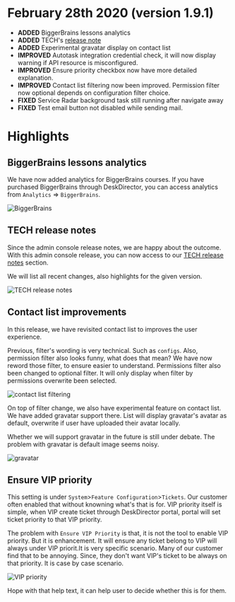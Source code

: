 # February 28th 2020 (version 1.9.1)

- **ADDED** BiggerBrains lessons analytics
- **ADDED** TECH's [release note](/release-notes/tech/v1.22)
- **ADDED** Experimental gravatar display on contact list
- **IMPROVED** Autotask integration credential check, it will now display warning if API resource is misconfigured.
- **IMPROVED** Ensure priority checkbox now have more detailed explanation.
- **IMPROVED** Contact list filtering now been improved. Permission filter now optional depends on configuration filter choice.
- **FIXED** Service Radar background task still running after navigate away
- **FIXED** Test email button not disabled while sending mail.

# Highlights

## BiggerBrains lessons analytics
We have now added analytics for BiggerBrains courses. If you have purchased BiggerBrains through DeskDirector, you can access analytics from `Analytics` => `BiggerBrains`.

![BiggerBrains](https://user-images.githubusercontent.com/1712143/75504728-27c64980-5a3e-11ea-88bd-ed32d2047fa0.png)

## TECH release notes
Since the admin console release notes, we are happy about the outcome. With this admin console release, you can now access to our [TECH release notes](/release-notes/tech) section.

We will list all recent changes, also highlights for the given version.

![TECH release notes](https://user-images.githubusercontent.com/1712143/75504741-2eed5780-5a3e-11ea-987f-52da58993061.png)

## Contact list improvements
In this release, we have revisited contact list to improves the user experience. 

Previous, filter's wording is very technical. Such as `configs`. Also, permission filter also looks funny, what does that mean? We have now reword those filter, to ensure easier to understand. Permissions filter also been changed to optional filter. It will only display when filter by permissions overwrite been selected. 

![contact list filtering](https://user-images.githubusercontent.com/1712143/75504777-475d7200-5a3e-11ea-813f-d9a257c1265a.png)

On top of filter change, we also have experimental feature on contact list. We have added gravatar support there. List will display gravatar's avatar as default, overwrite if user have uploaded their avatar locally.

Whether we will support gravatar in the future is still under debate. The problem with gravatar is default image seems noisy. 

![gravatar](https://user-images.githubusercontent.com/1712143/75504746-33197500-5a3e-11ea-87ce-3058ab6e8dae.png)

## Ensure VIP priority
This setting is under `System`>`Feature Configuration`>`Tickets`. Our customer often enabled that without knowning what's that is for. VIP priority itself is simple, when VIP create ticket through DeskDirector portal, portal will set ticket priority to that VIP priority.

The problem with `Ensure VIP Priority` is that, it is not the tool to enable VIP priority. But it is enhancement. It will ensure any ticket belong to VIP will always under VIP priorit.It is very specific scenario. Many of our customer find that to be annoying. Since, they don't want VIP's ticket to be always on that priority. It is case by case scenario.

![VIP priority](https://user-images.githubusercontent.com/1712143/75504759-3b71b000-5a3e-11ea-96f9-d2a657cd10fa.png)

Hope with that help text, it can help user to decide whether this is for them.
